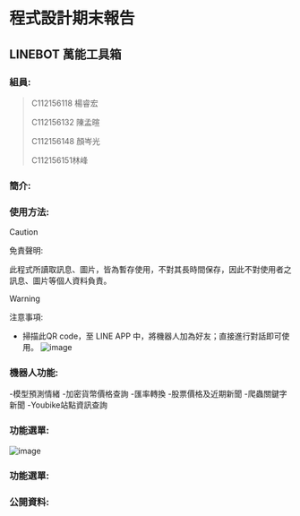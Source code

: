程式設計期末報告
===
LINEBOT 萬能工具箱
---
### 組員:
>C112156118 楊睿宏
>
>C112156132 陳孟暄
>
>C112156148 顏岑光
>
>C112156151林峰
>

### 簡介:

### 使用方法:
> [!CAUTION]  
> 免責聲明:
>
> 此程式所讀取訊息、圖片，皆為暫存使用，不對其長時間保存，因此不對使用者之訊息、圖片等個人資料負責。
>

> [!WARNING]  
> 注意事項:
>
> 
- 掃描此QR code，至 LINE APP 中，將機器人加為好友；直接進行對話即可使用。
![image](https://github.com/user-attachments/assets/0b7f1691-e3ee-487a-bec4-0e65a55ca1aa)

### 機器人功能:
  -模型預測情緒
  -加密貨幣價格查詢
  -匯率轉換
  -股票價格及近期新聞
  -爬蟲關鍵字新聞
  -Youbike站點資訊查詢
### 功能選單:
![image](https://github.com/user-attachments/assets/4674e9f7-796a-4a98-bee1-8a418550beef)
### 功能選單:
### 公開資料:
